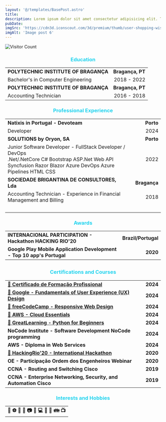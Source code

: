 ```yaml
---
layout: '@/templates/BasePost.astro'
title: 
description: Lorem ipsum dolor sit amet consectetur adipisicing elit. Tenetur vero esse non molestias eos excepturi.
pubDate: 
imgSrc: 'https://cdn3d.iconscout.com/3d/premium/thumb/user-shopping-wishlist-2869720-2384356.png?f=webp'
imgAlt: 'Image post 6'
---
```

![Visitor Count](https://visitor-badge.laobi.icu/badge?page_id=davidtrovisco.experience)

<h3 style="color: rgb(34, 211, 238); text-align: center;">Education</h3>

<table>
  <tr>
    <td><strong>POLYTECHNIC INSTITUTE OF BRAGANÇA</strong></td>
    <td style="text-align: right;"><strong>Bragança, PT</strong></td>
  </tr>
  <tr>
    <td>Bachelor's in Computer Engineering</td>
<td style="text-align: right;">2018 - 2022</td>
  </tr>
  <tr>
    <td><strong>POLYTECHNIC INSTITUTE OF BRAGANÇA</strong></td>
    <td style="text-align: right;"><strong>Bragança, PT</strong></td>
  </tr>
  <tr>
    <td>Accounting Technician</td>
<td style="text-align: right;">2016 - 2018</td>
  </tr>
</table>



<h3 style="color: rgb(34, 211, 238); text-align: center;">Professional Experience</h3>

<table>
  <tr>
    <td><strong>Natixis in Portugal - Devoteam</strong><td style="text-align: right;"></td></td>
    <td style="text-align: right;"><strong>Porto</strong></td>
  </tr>
   <tr>
    <td colspan="2">
      Developer
    </td>
    <td style="text-align: right;">2024</td>
  </tr>
  <tr>
    <td><strong>SOLUTIONS by Oryon, SA</strong><td style="text-align: right;"></td></td>
    <td style="text-align: right;"><strong>Porto</strong></td>
  </tr>
  <tr>
    <td colspan="2">
      Junior Software Developer - FullStack Developer / DevOps
      <br>
      <span class="bg-blue-100 text-blue-800 text-xs font-medium me-2 px-2.5 py-0.5 rounded dark:bg-gray-700 dark:text-blue-400 border border-blue-400">.Net/.NetCore</span>
      <span class="bg-blue-100 text-blue-800 text-xs font-medium me-2 px-2.5 py-0.5 rounded dark:bg-gray-700 dark:text-blue-400 border border-blue-400">C#</span>
      <span class="bg-blue-100 text-blue-800 text-xs font-medium me-2 px-2.5 py-0.5 rounded dark:bg-gray-700 dark:text-blue-400 border border-blue-400">Bootstrap</span>
      <span class="bg-blue-100 text-blue-800 text-xs font-medium me-2 px-2.5 py-0.5 rounded dark:bg-gray-700 dark:text-blue-400 border border-blue-400">ASP.Net Web API</span>
      <span class="bg-blue-100 text-blue-800 text-xs font-medium me-2 px-2.5 py-0.5 rounded dark:bg-gray-700 dark:text-blue-400 border border-blue-400">Syncfusion</span>
      <span class="bg-blue-100 text-blue-800 text-xs font-medium me-2 px-2.5 py-0.5 rounded dark:bg-gray-700 dark:text-blue-400 border border-blue-400">Razor</span>
      <span class="bg-blue-100 text-blue-800 text-xs font-medium me-2 px-2.5 py-0.5 rounded dark:bg-gray-700 dark:text-blue-400 border border-blue-400">Blazor</span>
      <span class="bg-blue-100 text-blue-800 text-xs font-medium me-2 px-2.5 py-0.5 rounded dark:bg-gray-700 dark:text-blue-400 border border-blue-400">Azure DevOps</span>
      <span class="bg-blue-100 text-blue-800 text-xs font-medium me-2 px-2.5 py-0.5 rounded dark:bg-gray-700 dark:text-blue-400 border border-blue-400">Azure Pipelines</span>
      <span class="bg-blue-100 text-blue-800 text-xs font-medium me-2 px-2.5 py-0.5 rounded dark:bg-gray-700 dark:text-blue-400 border border-blue-400">HTML</span>
      <span class="bg-blue-100 text-blue-800 text-xs font-medium me-2 px-2.5 py-0.5 rounded dark:bg-gray-700 dark:text-blue-400 border border-blue-400">CSS</span>
      </br>
    </td>
    <td style="text-align: right;">2022</td>
  </tr>
<tr>
    <td><strong>SOCIEDADE BRIGANTINA DE CONSULTORES, Lda</strong><td style="text-align: right;"></td></td>
    <td style="text-align: right;"><strong>Bragança</strong></td>
</tr>
  <tr>
    <td colspan="2">
      Accounting Technician - Experience in Financial Management and Billing
    </td>
    <td style="text-align: right;">2018</td>
  </tr>
  <tr>
    <td colspan="2">&nbsp;</td>
  </tr>
</table>

###

<h3 style="color: rgb(34, 211, 238); text-align: center;">Awards</h3>
<table>
  <tr>
    <td><strong>INTERNACIONAL PARTICIPATION - Hackathon HACKING RIO'20</strong></td>
    <td><strong>Brazil/Portugal</strong></td>
  </tr>
  <tr>
   <tr>
    <td><strong>Google Play Mobile Application Development - Top 10 app's Portugal</strong></td>
<td style="text-align: right;"><strong>2020</strong></td>
  </tr>
  </tr>
</table>

##
<h3 style="color: rgb(34, 211, 238); text-align: center;">Certifications and Courses</h3>
<table>
<tr>
    <td>
      <a href="https://www.linkedin.com/in/davide-trovisco-440b5717a/details/certifications/1723114702396/single-media-viewer/?type=DOCUMENT&profileId=ACoAACqHarABGn5ng6AJw92TScq1hpgXNAiJB9U">
        &#128279;
        <strong>Certificado de Formação Profissional</strong>
      </a>
    </td>
    <td style="text-align: right;"><strong>2024</strong></td>
  </tr>
  <tr>
    <td>
      <a href="https://www.coursera.org/account/accomplishments/verify/248ST9ATUJ8B">
        &#128279;
        <strong>Google - Fundamentals of User Experience (UX) Design</strong>
      </a>
    </td>
    <td style="text-align: right;"><strong>2024</strong></td>
  </tr>
  <tr>
    <td>
      <a href="https://www.freecodecamp.org/certification/fccc7d198d6-1219-4b48-b9f6-cbb3a9ef0c25/responsive-web-design">
        &#128279;
      <strong>freeCodeCamp - Responsive Web Design</strong>
    </td>
    <td style="text-align: right;"><strong>2024</strong></td>
  </tr>
  <tr>
    <td>
      <a href="https://www.credly.com/badges/2b52495c-e436-44e3-9a86-08998e32e358/linked_in_profile">
        &#128279;
      <strong>AWS - Cloud Essentials</strong>
    </td>
    <td style="text-align: right;"><strong>2024</strong></td>
  </tr>
  <tr>
    <td>
      <a href="https://www.linkedin.com/in/davide-trovisco-440b5717a/details/certifications/1712265555663/single-media-viewer/?profileId=ACoAACqHarABGn5ng6AJw92TScq1hpgXNAiJB9U">
        &#128279;
      <strong>GreatLearning - Python for Beginners</strong>
    </td>
    <td style="text-align: right;"><strong>2024</strong></td>
  </tr>
  <tr>
    <td>
      <strong>NoCode Institute - Software Development NoCode programming</strong>
    </td>
    <td style="text-align: right;"><strong>2024</strong></td>
  </tr>
  <tr>
    <td>
      <strong>AWS - Diploma in Web Services</strong>
    </td>
    <td style="text-align: right;"><strong>2024</strong></td>
  </tr>
  <tr>
    <td>
      <a href="https://github.com/davidtrovisco/HackingRio-20-ChangeNow-Project">
        &#128279;
      <strong>HackingRio'20 - International Hackathon</strong>
    </td>
    <td style="text-align: right;"><strong>2020</strong></td>
  </tr>
  <tr>
    <td>
      <strong>OE - Participação Ordem dos Engenheiros Webinar</strong>
    </td>
    <td style="text-align: right;"><strong>2020</strong></td>
  </tr>
  <tr>
    <td>
      <strong>CCNA - Routing and Switching Cisco</strong>
    </td>
    <td style="text-align: right;"><strong>2019</strong></td>
  </tr>
  <tr>
    <td>
      <strong>CCNA - Enterprise Networking, Security, and Automation Cisco</strong>
    </td>
    <td style="text-align: right;"><strong>2019</strong></td>
  </tr>
</table>



###
<h3 style="color: rgb(34, 211, 238); text-align: center;">Interests and Hobbies</h3>
<table>
  <tr>
    <td><strong><center>🎿 ⚽ 🏃 🎡 📷 🎨 💻 🛫 🌄 👪 📺</center></strong></td>
  </tr>
  
</table>


 <link rel="stylesheet" href="https://cdn.jsdelivr.net/npm/tailwindcss@2.2.19/dist/tailwind.min.css">
    <link rel="stylesheet" href="https://cdn.jsdelivr.net/npm/flowbite@3.0.0/dist/flowbite.min.css">